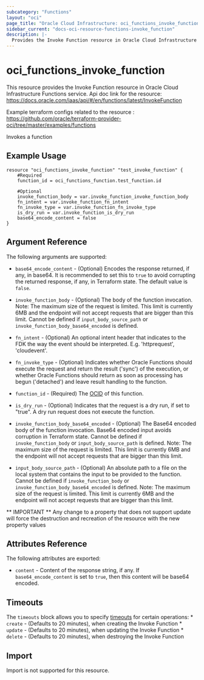 ```yaml
---
subcategory: "Functions"
layout: "oci"
page_title: "Oracle Cloud Infrastructure: oci_functions_invoke_function"
sidebar_current: "docs-oci-resource-functions-invoke_function"
description: |-
  Provides the Invoke Function resource in Oracle Cloud Infrastructure Functions service
---
```


# oci_functions_invoke_function
This resource provides the Invoke Function resource in Oracle Cloud Infrastructure Functions service.
Api doc link for the resource: https://docs.oracle.com/iaas/api/#/en/functions/latest/InvokeFunction

Example terraform configs related to the resource : https://github.com/oracle/terraform-provider-oci/tree/master/examples/functions

Invokes a function

## Example Usage

```hcl
resource "oci_functions_invoke_function" "test_invoke_function" {
	#Required
	function_id = oci_functions_function.test_function.id

	#Optional
	invoke_function_body = var.invoke_function_invoke_function_body
	fn_intent = var.invoke_function_fn_intent
	fn_invoke_type = var.invoke_function_fn_invoke_type
	is_dry_run = var.invoke_function_is_dry_run
	base64_encode_content = false
}
```

## Argument Reference

The following arguments are supported:

* `base64_encode_content` - (Optional) Encodes the response returned, if any, in base64. It is recommended to set this to `true` to avoid corrupting the returned response, if any, in Terraform state. The default value is `false`.
* `invoke_function_body` - (Optional) The body of the function invocation. Note: The maximum size of the request is limited. This limit is currently 6MB and the endpoint will not accept requests that are bigger than this limit. Cannot be defined if `input_body_source_path` or `invoke_function_body_base64_encoded` is defined.
* `fn_intent` - (Optional) An optional intent header that indicates to the FDK the way the event should be interpreted. E.g. 'httprequest', 'cloudevent'. 
* `fn_invoke_type` - (Optional) Indicates whether Oracle Functions should execute the request and return the result ('sync') of the execution,  or whether Oracle Functions should return as soon as processing has begun ('detached') and leave result handling to the function. 
* `function_id` - (Required) The [OCID](https://docs.cloud.oracle.com/iaas/Content/General/Concepts/identifiers.htm) of this function. 
* `is_dry_run` - (Optional) Indicates that the request is a dry run, if set to "true". A dry run request does not execute the function. 

* `invoke_function_body_base64_encoded` - (Optional) The Base64 encoded body of the function invocation. Base64 encoded input avoids corruption in Terraform state. Cannot be defined if `invoke_function_body` or `input_body_source_path` is defined. Note: The maximum size of the request is limited. This limit is currently 6MB and the endpoint will not accept requests that are bigger than this limit. 
* `input_body_source_path` - (Optional) An absolute path to a file on the local system that contains the input to be provided to the function. Cannot be defined if `invoke_function_body` or `invoke_function_body_base64_encoded` is defined. Note: The maximum size of the request is limited. This limit is currently 6MB and the endpoint will not accept requests that are bigger than this limit.

** IMPORTANT **
Any change to a property that does not support update will force the destruction and recreation of the resource with the new property values

## Attributes Reference

The following attributes are exported:

* `content` - Content of the response string, if any. If `base64_encode_content` is set to `true`, then this content will be base64 encoded.

## Timeouts

The `timeouts` block allows you to specify [timeouts](https://registry.terraform.io/providers/oracle/oci/latest/docs/guides/changing_timeouts) for certain operations:
	* `create` - (Defaults to 20 minutes), when creating the Invoke Function
	* `update` - (Defaults to 20 minutes), when updating the Invoke Function
	* `delete` - (Defaults to 20 minutes), when destroying the Invoke Function


## Import

Import is not supported for this resource.
